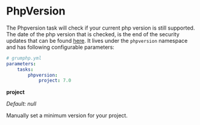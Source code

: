 # PhpVersion

The Phpversion task will check if your current php version is still supported.
The date of the php version that is checked, is the end of the security updates that can be found [here](https://secure.php.net/supported-versions.php).
It lives under the `phpversion` namespace and has following configurable parameters:

```yaml
# grumphp.yml
parameters:
    tasks:
        phpversion:
            project: 7.0
```

**project**

*Default: null*

Manually set a minimum version for your project.

